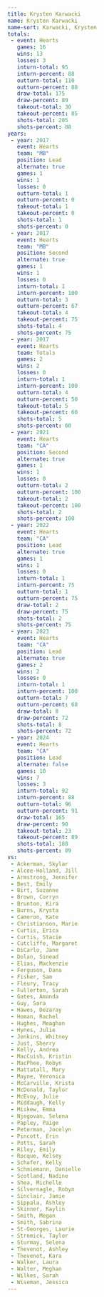 ```yaml
---
title: Krysten Karwacki
name: Krysten Karwacki
name-sort: Karwacki, Krysten
totals:
 - event: Hearts
   games: 16
   wins: 13
   losses: 3
   inturn-total: 95
   inturn-percent: 88
   outturn-total: 110
   outturn-percent: 88
   draw-total: 175
   draw-percent: 89
   takeout-total: 30
   takeout-percent: 85
   shots-total: 205
   shots-percent: 88
years:
 - year: 2017
   event: Hearts
   team: "MB"
   position: Lead
   alternate: true
   games: 1
   wins: 1
   losses: 0
   outturn-total: 1
   outturn-percent: 0
   takeout-total: 1
   takeout-percent: 0
   shots-total: 1
   shots-percent: 0
 - year: 2017
   event: Hearts
   team: "MB"
   position: Second
   alternate: true
   games: 1
   wins: 1
   losses: 0
   inturn-total: 1
   inturn-percent: 100
   outturn-total: 3
   outturn-percent: 67
   takeout-total: 4
   takeout-percent: 75
   shots-total: 4
   shots-percent: 75
 - year: 2017
   event: Hearts
   team: Totals
   games: 2
   wins: 2
   losses: 0
   inturn-total: 1
   inturn-percent: 100
   outturn-total: 4
   outturn-percent: 50
   takeout-total: 5
   takeout-percent: 60
   shots-total: 5
   shots-percent: 60
 - year: 2021
   event: Hearts
   team: "CA"
   position: Second
   alternate: true
   games: 1
   wins: 1
   losses: 0
   outturn-total: 2
   outturn-percent: 100
   takeout-total: 2
   takeout-percent: 100
   shots-total: 2
   shots-percent: 100
 - year: 2022
   event: Hearts
   team: "CA"
   position: Lead
   alternate: true
   games: 1
   wins: 1
   losses: 0
   inturn-total: 1
   inturn-percent: 75
   outturn-total: 1
   outturn-percent: 75
   draw-total: 2
   draw-percent: 75
   shots-total: 2
   shots-percent: 75
 - year: 2023
   event: Hearts
   team: "CA"
   position: Lead
   alternate: true
   games: 2
   wins: 2
   losses: 0
   inturn-total: 1
   inturn-percent: 100
   outturn-total: 7
   outturn-percent: 68
   draw-total: 8
   draw-percent: 72
   shots-total: 8
   shots-percent: 72
 - year: 2024
   event: Hearts
   team: "CA"
   position: Lead
   alternate: false
   games: 10
   wins: 7
   losses: 3
   inturn-total: 92
   inturn-percent: 88
   outturn-total: 96
   outturn-percent: 91
   draw-total: 165
   draw-percent: 90
   takeout-total: 23
   takeout-percent: 89
   shots-total: 188
   shots-percent: 89
vs:
 - Ackerman, Skylar
 - Alcoe-Holland, Jill
 - Armstrong, Jennifer
 - Best, Emily
 - Birt, Suzanne
 - Brown, Corryn
 - Brunton, Kira
 - Burns, Krysta
 - Cameron, Kate
 - Christianson, Marie
 - Curtis, Erica
 - Curtis, Stacie
 - Cutcliffe, Margaret
 - DiCarlo, Jane
 - Dolan, Sinead
 - Elias, Mackenzie
 - Ferguson, Dana
 - Fisher, Sam
 - Fleury, Tracy
 - Fullerton, Sarah
 - Gates, Amanda
 - Guy, Sara
 - Hawes, Dezaray
 - Homan, Rachel
 - Hughes, Meaghan
 - Hynes, Julie
 - Jenkins, Whitney
 - Just, Sherry
 - Kelly, Andrea
 - MacCuish, Kristin
 - MacPhee, Robyn
 - Mattatall, Mary
 - Mayne, Veronica
 - McCarville, Krista
 - McDonald, Taylor
 - McEvoy, Julie
 - Middaugh, Kelly
 - Miskew, Emma
 - Njegovan, Selena
 - Papley, Paige
 - Peterman, Jocelyn
 - Pincott, Erin
 - Potts, Sarah
 - Riley, Emily
 - Rocque, Kelsey
 - Schafer, Kelly
 - Schmiemann, Danielle
 - Scotland, Nadine
 - Shea, Michelle
 - Silvernagle, Robyn
 - Sinclair, Jamie
 - Sippala, Ashley
 - Skinner, Kaylin
 - Smith, Megan
 - Smith, Sabrina
 - St-Georges, Laurie
 - Stremick, Taylor
 - Sturmay, Selena
 - Thevenot, Ashley
 - Thevenot, Kara
 - Walker, Laura
 - Walter, Meghan
 - Wilkes, Sarah
 - Wiseman, Jessica
---
```

